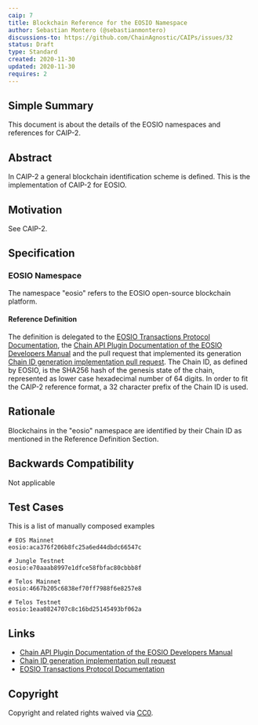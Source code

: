 ```yaml
---
caip: 7
title: Blockchain Reference for the EOSIO Namespace
author: Sebastian Montero (@sebastianmontero)
discussions-to: https://github.com/ChainAgnostic/CAIPs/issues/32
status: Draft
type: Standard
created: 2020-11-30
updated: 2020-11-30
requires: 2
---
```


## Simple Summary

This document is about the details of the EOSIO namespaces and references for CAIP-2.

## Abstract

In CAIP-2 a general blockchain identification scheme is defined. This is the
implementation of CAIP-2 for EOSIO.

## Motivation

See CAIP-2.

## Specification

### EOSIO Namespace

The namespace "eosio" refers to the EOSIO open-source blockchain platform.

#### Reference Definition

The definition is delegated to the [EOSIO Transactions Protocol Documentation](https://developers.eos.io/welcome/v2.0/protocol/transactions_protocol/#32-sign-transaction), the [Chain API Plugin Documentation of the EOSIO Developers Manual](https://developers.eos.io/manuals/eos/latest/nodeos/plugins/chain_api_plugin/api-reference/index?query=chain%20id&page=1#operation/get_info) and the pull request that implemented its generation [Chain ID generation implementation pull request](https://github.com/EOSIO/eos/pull/3425). 
The Chain ID, as defined by EOSIO, is the SHA256 hash of the genesis state of the chain, represented as lower case hexadecimal number of 64 digits. In order to fit the CAIP-2 reference format, a 32 character prefix of the Chain ID is used.

## Rationale

Blockchains in the "eosio" namespace are identified by their Chain ID as mentioned in the Reference Definition Section.

## Backwards Compatibility

Not applicable

## Test Cases

This is a list of manually composed examples

```
# EOS Mainnet
eosio:aca376f206b8fc25a6ed44dbdc66547c

# Jungle Testnet
eosio:e70aaab8997e1dfce58fbfac80cbbb8f

# Telos Mainnet
eosio:4667b205c6838ef70ff7988f6e8257e8

# Telos Testnet
eosio:1eaa0824707c8c16bd25145493bf062a
```

## Links

- [Chain API Plugin Documentation of the EOSIO Developers Manual](https://developers.eos.io/manuals/eos/latest/nodeos/plugins/chain_api_plugin/api-reference/index?query=chain%20id&page=1#operation/get_info)
- [Chain ID generation implementation pull request](https://github.com/EOSIO/eos/pull/3425)
- [EOSIO Transactions Protocol Documentation](https://developers.eos.io/welcome/v2.0/protocol/transactions_protocol/#32-sign-transaction)

## Copyright

Copyright and related rights waived via [CC0](https://creativecommons.org/publicdomain/zero/1.0/).
